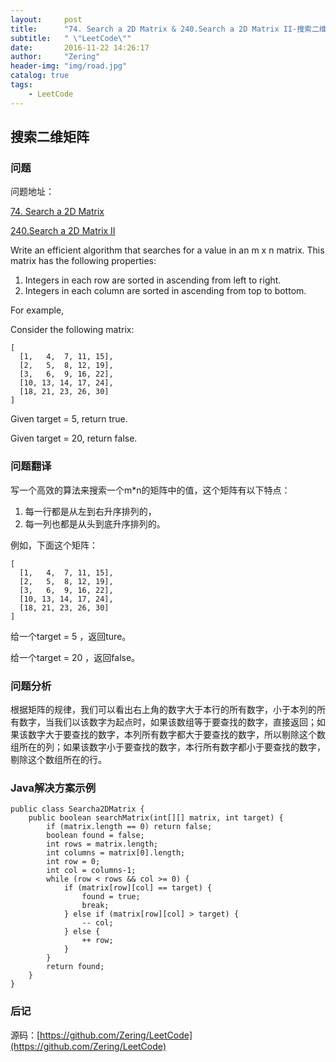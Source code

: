 ```yaml
---
layout:     post
title:      "74. Search a 2D Matrix & 240.Search a 2D Matrix II-搜索二维矩阵"
subtitle:   " \"LeetCode\""
date:       2016-11-22 14:26:17 
author:     "Zering"
header-img: "img/road.jpg"
catalog: true
tags:
    - LeetCode
---
```


## 搜索二维矩阵

### 问题

问题地址：

[74. Search a 2D Matrix](https://leetcode.com/problems/search-a-2d-matrix/)

[240.Search a 2D Matrix II](https://leetcode.com/problems/search-a-2d-matrix-ii/)

Write an efficient algorithm that searches for a value in an m x n matrix. This matrix has the following properties:

1. Integers in each row are sorted in ascending from left to right.
2. Integers in each column are sorted in ascending from top to bottom.

For example,

Consider the following matrix:

	[
	  [1,   4,  7, 11, 15],
	  [2,   5,  8, 12, 19],
	  [3,   6,  9, 16, 22],
	  [10, 13, 14, 17, 24],
	  [18, 21, 23, 26, 30]
	]
Given target = 5, return true.

Given target = 20, return false.

### 问题翻译

写一个高效的算法来搜索一个m*n的矩阵中的值，这个矩阵有以下特点：

1. 每一行都是从左到右升序排列的，
2. 每一列也都是从头到底升序排列的。

例如，下面这个矩阵：

	[
	  [1,   4,  7, 11, 15],
	  [2,   5,  8, 12, 19],
	  [3,   6,  9, 16, 22],
	  [10, 13, 14, 17, 24],
	  [18, 21, 23, 26, 30]
	]

给一个target = 5 ，返回ture。

给一个target = 20 ，返回false。

### 问题分析

根据矩阵的规律，我们可以看出右上角的数字大于本行的所有数字，小于本列的所有数字，当我们以该数字为起点时，如果该数组等于要查找的数字，直接返回；如果该数字大于要查找的数字，本列所有数字都大于要查找的数字，所以剔除这个数组所在的列；如果该数字小于要查找的数字，本行所有数字都小于要查找的数字，剔除这个数组所在的行。

### Java解决方案示例

	public class Searcha2DMatrix {
		public boolean searchMatrix(int[][] matrix, int target) {
			if (matrix.length == 0) return false;
	        boolean found = false;
	        int rows = matrix.length;
	        int columns = matrix[0].length;
	        int row = 0;
	        int col = columns-1;
	        while (row < rows && col >= 0) {
				if (matrix[row][col] == target) {
					found = true;
					break;
				} else if (matrix[row][col] > target) {
					-- col;
				} else {
					++ row;
				}
			}
	        return found;
	    }
	}

### 后记

源码：[https://github.com/Zering/LeetCode](https://github.com/Zering/LeetCode)



